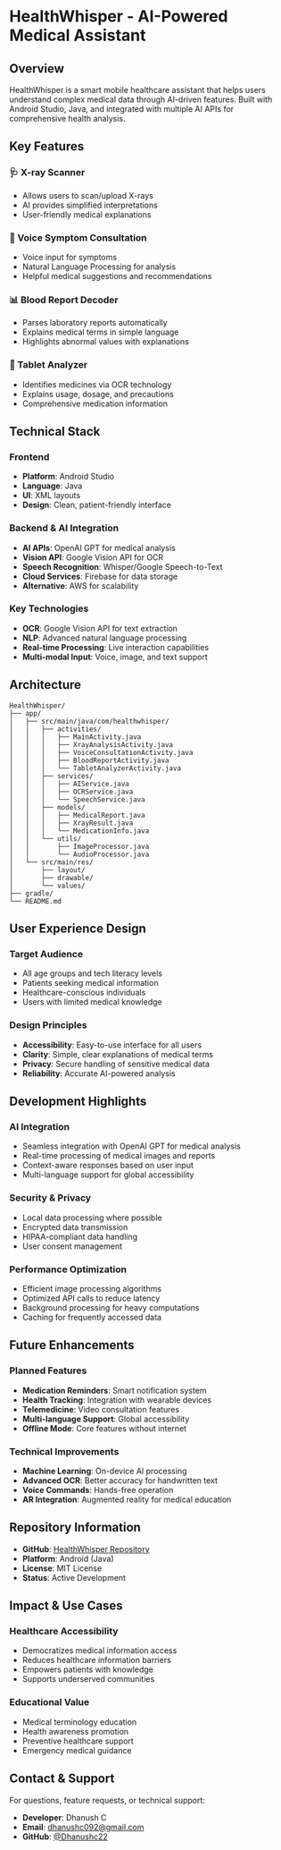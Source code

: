 # HealthWhisper - AI-Powered Medical Assistant

## Overview
HealthWhisper is a smart mobile healthcare assistant that helps users understand complex medical data through AI-driven features. Built with Android Studio, Java, and integrated with multiple AI APIs for comprehensive health analysis.

## Key Features

### 🩺 X-ray Scanner
- Allows users to scan/upload X-rays
- AI provides simplified interpretations
- User-friendly medical explanations

### 🎤 Voice Symptom Consultation
- Voice input for symptoms
- Natural Language Processing for analysis
- Helpful medical suggestions and recommendations

### 📊 Blood Report Decoder
- Parses laboratory reports automatically
- Explains medical terms in simple language
- Highlights abnormal values with explanations

### 💊 Tablet Analyzer
- Identifies medicines via OCR technology
- Explains usage, dosage, and precautions
- Comprehensive medication information

## Technical Stack

### Frontend
- **Platform**: Android Studio
- **Language**: Java
- **UI**: XML layouts
- **Design**: Clean, patient-friendly interface

### Backend & AI Integration
- **AI APIs**: OpenAI GPT for medical analysis
- **Vision API**: Google Vision API for OCR
- **Speech Recognition**: Whisper/Google Speech-to-Text
- **Cloud Services**: Firebase for data storage
- **Alternative**: AWS for scalability

### Key Technologies
- **OCR**: Google Vision API for text extraction
- **NLP**: Advanced natural language processing
- **Real-time Processing**: Live interaction capabilities
- **Multi-modal Input**: Voice, image, and text support

## Architecture

```
HealthWhisper/
├── app/
│   ├── src/main/java/com/healthwhisper/
│   │   ├── activities/
│   │   │   ├── MainActivity.java
│   │   │   ├── XrayAnalysisActivity.java
│   │   │   ├── VoiceConsultationActivity.java
│   │   │   ├── BloodReportActivity.java
│   │   │   └── TabletAnalyzerActivity.java
│   │   ├── services/
│   │   │   ├── AIService.java
│   │   │   ├── OCRService.java
│   │   │   └── SpeechService.java
│   │   ├── models/
│   │   │   ├── MedicalReport.java
│   │   │   ├── XrayResult.java
│   │   │   └── MedicationInfo.java
│   │   └── utils/
│   │       ├── ImageProcessor.java
│   │       └── AudioProcessor.java
│   └── src/main/res/
│       ├── layout/
│       ├── drawable/
│       └── values/
├── gradle/
└── README.md
```

## User Experience Design

### Target Audience
- All age groups and tech literacy levels
- Patients seeking medical information
- Healthcare-conscious individuals
- Users with limited medical knowledge

### Design Principles
- **Accessibility**: Easy-to-use interface for all users
- **Clarity**: Simple, clear explanations of medical terms
- **Privacy**: Secure handling of sensitive medical data
- **Reliability**: Accurate AI-powered analysis

## Development Highlights

### AI Integration
- Seamless integration with OpenAI GPT for medical analysis
- Real-time processing of medical images and reports
- Context-aware responses based on user input
- Multi-language support for global accessibility

### Security & Privacy
- Local data processing where possible
- Encrypted data transmission
- HIPAA-compliant data handling
- User consent management

### Performance Optimization
- Efficient image processing algorithms
- Optimized API calls to reduce latency
- Background processing for heavy computations
- Caching for frequently accessed data

## Future Enhancements

### Planned Features
- **Medication Reminders**: Smart notification system
- **Health Tracking**: Integration with wearable devices
- **Telemedicine**: Video consultation features
- **Multi-language Support**: Global accessibility
- **Offline Mode**: Core features without internet

### Technical Improvements
- **Machine Learning**: On-device AI processing
- **Advanced OCR**: Better accuracy for handwritten text
- **Voice Commands**: Hands-free operation
- **AR Integration**: Augmented reality for medical education

## Repository Information
- **GitHub**: [HealthWhisper Repository](https://github.com/Dhanushc22/HealthWhisper-)
- **Platform**: Android (Java)
- **License**: MIT License
- **Status**: Active Development

## Impact & Use Cases

### Healthcare Accessibility
- Democratizes medical information access
- Reduces healthcare information barriers
- Empowers patients with knowledge
- Supports underserved communities

### Educational Value
- Medical terminology education
- Health awareness promotion
- Preventive healthcare support
- Emergency medical guidance

## Contact & Support
For questions, feature requests, or technical support:
- **Developer**: Dhanush C
- **Email**: dhanushc092@gmail.com
- **GitHub**: [@Dhanushc22](https://github.com/Dhanushc22)